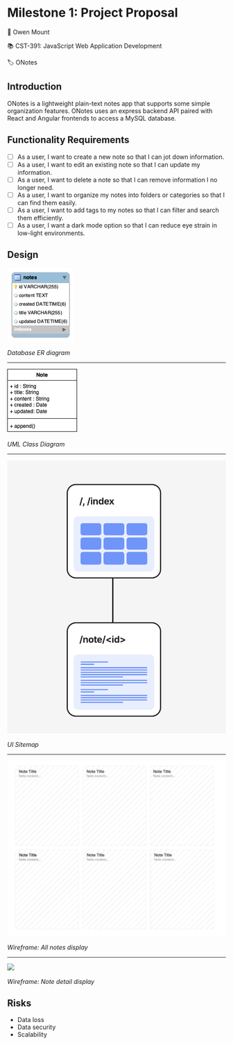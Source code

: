 # Milestone 1: Project Proposal
👤 Owen Mount

📚 CST-391: JavaScript Web Application Development

🏷️ ONotes

## Introduction
ONotes is a lightweight plain-text notes app that supports some simple organization features. ONotes uses an express backend API paired with React and Angular frontends to access a MySQL database.

## Functionality Requirements
- [ ] As a user, I want to create a new note so that I can jot down information.
- [ ] As a user, I want to edit an existing note so that I can update my information.
- [ ] As a user, I want to delete a note so that I can remove information I no longer need.
- [ ] As a user, I want to organize my notes into folders or categories so that I can find them easily.
- [ ] As a user, I want to add tags to my notes so that I can filter and search them efficiently.
- [ ] As a user, I want a dark mode option so that I can reduce eye strain in low-light environments.

## Design
![](resources/er.png)

*Database ER diagram*

---

![](resources/uml.png)

*UML Class Diagram*

---

![](resources/sitemap.png)

*UI Sitemap*

---

![](resources/wireframe1.png)

*Wireframe: All notes display*

---

![](resources/wireframe2)

*Wireframe: Note detail display*

## Risks
- Data loss
- Data security
- Scalability
